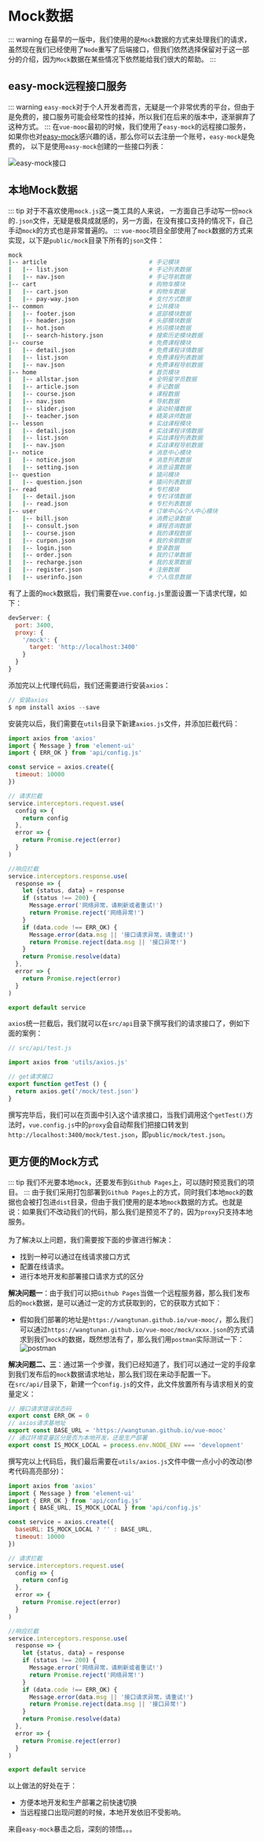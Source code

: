 # Mock数据
::: warning
在最早的一版中，我们使用的是`Mock`数据的方式来处理我们的请求，虽然现在我们已经使用了`Node`重写了后端接口，但我们依然选择保留对于这一部分的介绍，因为`Mock`数据在某些情况下依然能给我们很大的帮助。
:::
## easy-mock远程接口服务
::: warning
`easy-mock`对于个人开发者而言，无疑是一个非常优秀的平台，但由于是免费的，接口服务可能会经常性的挂掉，所以我们在后来的版本中，逐渐摒弃了这种方式。
:::
在`vue-mooc`最初的时候，我们使用了`easy-mock`的远程接口服务，如果你也对[easy-mock](https://www.easy-mock.com/)感兴趣的话，那么你可以去注册一个账号，`easy-mock`是免费的，
以下是使用`easy-mock`创建的一些接口列表：

![easy-mock接口](../../images/easy-api.png)


## 本地Mock数据
::: tip
对于不喜欢使用`mock.js`这一类工具的人来说， 一方面自己手动写一份`mock`的`.json`文件，无疑是极具成就感的，另一方面，在没有接口支持的情况下，自己手动`mock`的方式也是非常普遍的。
:::
`vue-mooc`项目全部使用了`mock`数据的方式来实现，以下是`public/mock`目录下所有的`json`文件：
``` sh
mock
|-- article                             # 手记模块
|   |-- list.json                       # 手记列表数据
|   |-- nav.json                        # 手记导航数据
|-- cart                                # 购物车模块
|   |-- cart.json                       # 购物车数据
|   |-- pay-way.json                    # 支付方式数据
|-- common                              # 公共模块
|   |-- footer.json                     # 底部模块数据
|   |-- header.json                     # 头部模块数据
|   |-- hot.json                        # 热词模块数据
|   |-- search-history.json             # 搜索历史模块数据
|-- course                              # 免费课程模块
|   |-- detail.json                     # 免费课程详情数据
|   |-- list.json                       # 免费课程列表数据
|   |-- nav.json                        # 免费课程导航数据
|-- home                                # 首页模块
|   |-- allstar.json                    # 全明星学员数据
|   |-- article.json                    # 手记数据
|   |-- course.json                     # 课程数据
|   |-- nav.json                        # 导航数据
|   |-- slider.json                     # 滚动轮播数据
|   |-- teacher.json                    # 精英讲师数据
|-- lesson                              # 实战课程模块
|   |-- detail.json                     # 实战课程详情数据
|   |-- list.json                       # 实战课程列表数据
|   |-- nav.json                        # 实战课程导航数据
|-- notice                              # 消息中心模块
|   |-- notice.json                     # 消息列表数据
|   |-- setting.json                    # 消息设置数据
|-- question                            # 猿问模块
|   |-- question.json                   # 猿问列表数据
|-- read                                # 专栏模块
|   |-- detail.json                     # 专栏详情数据
|   |-- read.json                       # 专栏列表数据
|-- user                                # 订单中心&个人中心模块
|   |-- bill.json                       # 消费记录数据
|   |-- consult.json                    # 课程咨询数据
|   |-- course.json                     # 我的课程数据
|   |-- curpon.json                     # 我的余额数据
|   |-- login.json                      # 登录数据
|   |-- order.json                      # 我的订单数据
|   |-- recharge.json                   # 我的发票数据
|   |-- register.json                   # 注册数据
|   |-- userinfo.json                   # 个人信息数据
```
有了上面的`mock`数据后，我们需要在`vue.config.js`里面设置一下请求代理，如下：
```js
devServer: {
  port: 3400,
  proxy: {
    '/mock': {
      target: 'http://localhost:3400'
    }
  }
}
```
添加完以上代理代码后，我们还需要进行安装`axios`：
```js
// 安装axios
$ npm install axios --save
```
安装完以后，我们需要在`utils`目录下新建`axios.js`文件，并添加拦截代码：
```js
import axios from 'axios'
import { Message } from 'element-ui'
import { ERR_OK } from 'api/config.js'

const service = axios.create({
  timeout: 10000
})

// 请求拦截
service.interceptors.request.use(
  config => {
    return config
  },
  error => {
    return Promise.reject(error)
  }
)

//响应拦截
service.interceptors.response.use(
  response => {
    let {status, data} = response
    if (status !== 200) {
      Message.error('网络异常，请刷新或者重试!')
      return Promise.reject('网络异常!')
    }
    if (data.code !== ERR_OK) {
      Message.error(data.msg || '接口请求异常，请重试!')
      return Promise.reject(data.msg || '接口异常!')
    }
    return Promise.resolve(data)
  },
  error => {
    return Promise.reject(error)
  }
)

export default service
```

`axios`统一拦截后，我们就可以在`src/api`目录下撰写我们的请求接口了，例如下面的案例：
```js
// src/api/test.js

import axios from 'utils/axios.js'

// get请求接口
export function getTest () {
  return axios.get('/mock/test.json')
}
```

撰写完毕后，我们可以在页面中引入这个请求接口，当我们调用这个`getTest()`方法时，`vue.config.js`中的`proxy`会自动帮我们把接口转发到`http://localhost:3400/mock/test.json`，即`public/mock/test.json`。

## 更方便的Mock方式
::: tip
我们不光要本地`mock`，还要发布到`Github Pages`上，可以随时预览我们的项目。
:::
由于我们采用打包部署到`Github Pages`上的方式，同时我们本地`mock`的数据也会被打包进`dist`目录，但由于我们使用的是本地`mock`数据的方式。也就是说：如果我们不改动我们的代码，那么我们是预览不了的，因为`proxy`只支持本地服务。<br/><br/>
为了解决以上问题，我们需要按下面的步骤进行解决：
* 找到一种可以通过在线请求接口方式
* 配置在线请求。
* 进行本地开发和部署接口请求方式的区分

**解决问题一**：由于我们可以把`Github Pages`当做一个远程服务器，那么我们发布后的`mock`数据，是可以通过一定的方式获取到的，它的获取方式如下：
* 假如我们部署的地址是`https://wangtunan.github.io/vue-mooc/`，那么我们可以通过`https://wangtunan.github.io/vue-mooc/mock/xxxx.json`的方式请求到我们`mock`的数据，既然想法有了，那么我们用`postman`实际测试一下：
![postman](../../images/postman.png)

**解决问题二、三**：通过第一个步骤，我们已经知道了，我们可以通过一定的手段拿到我们发布后的`mock`数据请求地址，那么我们现在来动手配置一下。<br/>
在`src/api/`目录下，新建一个`config.js`的文件，此文件放置所有与请求相关的变量定义：
```js
// 接口请求错误状态码
export const ERR_OK = 0
// axios请求基地址
export const BASE_URL = 'https://wangtunan.github.io/vue-mooc'
// 通过环境变量区分是否为本地开发，还是生产部署
export const IS_MOCK_LOCAL = process.env.NODE_ENV === 'development'
```

撰写完以上代码后，我们最后需要在`utils/axios.js`文件中做一点小小的改动(参考代码高亮部分)：
```js {4,7}
import axios from 'axios'
import { Message } from 'element-ui'
import { ERR_OK } from 'api/config.js'
import { BASE_URL, IS_MOCK_LOCAL } from 'api/config.js'

const service = axios.create({
  baseURL: IS_MOCK_LOCAL ? '' : BASE_URL,
  timeout: 10000
})

// 请求拦截
service.interceptors.request.use(
  config => {
    return config
  },
  error => {
    return Promise.reject(error)
  }
)

//响应拦截
service.interceptors.response.use(
  response => {
    let {status, data} = response
    if (status !== 200) {
      Message.error('网络异常，请刷新或者重试!')
      return Promise.reject('网络异常!')
    }
    if (data.code !== ERR_OK) {
      Message.error(data.msg || '接口请求异常，请重试!')
      return Promise.reject(data.msg || '接口异常!')
    }
    return Promise.resolve(data)
  },
  error => {
    return Promise.reject(error)
  }
)

export default service
```
以上做法的好处在于：
* 方便本地开发和生产部署之前快速切换
* 当远程接口出现问题的时候，本地开发依旧不受影响。

来自`easy-mock`暴击之后，深刻的领悟。。。

